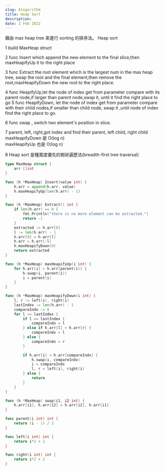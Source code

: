 ```yaml
---
slug: Alogorithm
title: Heap Sort
description:
date: 3 Feb 2022
---
```


藉由 max heap tree 來進行 sorting 的排序法。
Heap sort

1 build MaxHeap struct

2 func Insert which append the new element to the final slice,then maxHeapifyUp it to the right place

3 func Extract the root element which is the largest num in the max heap tree, swap the root and the final element,then remove the root,maxHeapifyDown the new root to the right place.

4 func HeapifyUp,let the node of index get from parameter compare with its parent node,if larger than parent node,swap it, until it find the right place to go
5 func HeapifyDown, let the node of index get from parameter compare with their child nodes,if smaller than child node, swap it ,until node of index find the right place to go.

6 func swap , switch two element's position in slice.

7 parent, left, right,got index and find their parent, left child, right child  
maxHeapifyDown 是 O(log n)  
maxHeapifyUp 也是 O(log n)

8 Heap sort 是種寬度優先的樹狀遍歷法(breadth-first tree traversal)

```go
type MaxHeap struct {
	arr []int
}

func (h *MaxHeap) Insert(value int) {
	h.arr = append(h.arr, value)
	h.maxHeapifyUp(len(h.arr) - 1)
}

func (h *MaxHeap) Extract() int {
	if len(h.arr) == 0 {
		fmt.Println("there is no more element can be extracted.")
		return -1
	}
	extracted := h.arr[0]
	l := len(h.arr) - 1
	h.arr[0] = h.arr[l]
	h.arr = h.arr[:l]
	h.maxHeapifyDown(0)
	return extracted
}

func (h *MaxHeap) maxHeapifyUp(i int) {
	for h.arr[i] > h.arr[parent(i)] {
		h.swap(i, parent(i))
		i = parent(i)
	}
}

func (h *MaxHeap) maxHeapifyDown(i int) {
	l, r := left(i), right(i)
	lastIndex := len(h.arr) - 1
	compareIndx := 0
	for l <= lastIndex {
		if l == lastIndex {
			compareIndx = l
		} else if h.arr[l] > h.arr[r] {
			compareIndx = l
		} else {
			compareIndx = r
		}

		if h.arr[i] < h.arr[compareIndx] {
			h.swap(i, compareIndx)
			i = compareIndx
			l, r = left(i), right(i)
		} else {
			return
		}
	}
}

func (h *MaxHeap) swap(i1, i2 int) {
	h.arr[i1], h.arr[i2] = h.arr[i2], h.arr[i1]
}

func parent(i int) int {
	return (i - 1) / 2
}

func left(i int) int {
	return i*2 + 1
}

func right(i int) int {
	return i*2 + 2
}
```
